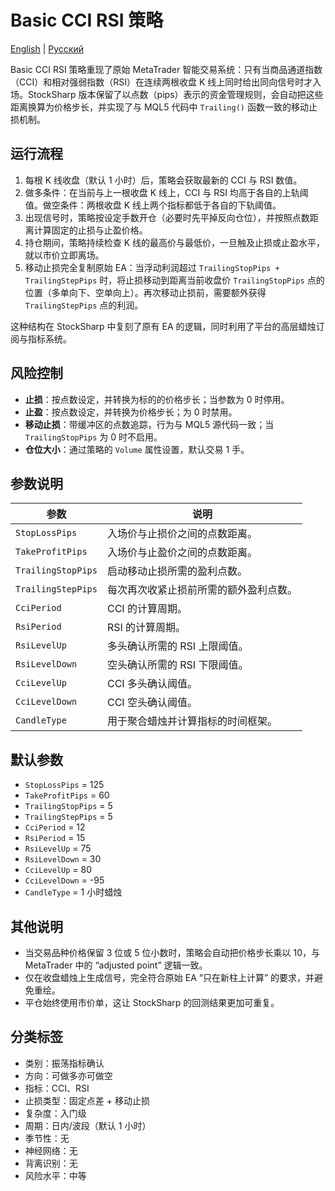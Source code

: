 # Basic CCI RSI 策略
[English](README.md) | [Русский](README_ru.md)

Basic CCI RSI 策略重现了原始 MetaTrader 智能交易系统：只有当商品通道指数（CCI）和相对强弱指数（RSI）在连续两根收盘 K 线上同时给出同向信号时才入场。StockSharp 版本保留了以点数（pips）表示的资金管理规则，会自动把这些距离换算为价格步长，并实现了与 MQL5 代码中 `Trailing()` 函数一致的移动止损机制。

## 运行流程

1. 每根 K 线收盘（默认 1 小时）后，策略会获取最新的 CCI 与 RSI 数值。
2. 做多条件：在当前与上一根收盘 K 线上，CCI 与 RSI 均高于各自的上轨阈值。做空条件：两根收盘 K 线上两个指标都低于各自的下轨阈值。
3. 出现信号时，策略按设定手数开仓（必要时先平掉反向仓位），并按照点数距离计算固定的止损与止盈价格。
4. 持仓期间，策略持续检查 K 线的最高价与最低价，一旦触及止损或止盈水平，就以市价立即离场。
5. 移动止损完全复制原始 EA：当浮动利润超过 `TrailingStopPips + TrailingStepPips` 时，将止损移动到距离当前收盘价 `TrailingStopPips` 点的位置（多单向下、空单向上）。再次移动止损前，需要额外获得 `TrailingStepPips` 点的利润。

这种结构在 StockSharp 中复刻了原有 EA 的逻辑，同时利用了平台的高层蜡烛订阅与指标系统。

## 风险控制

- **止损**：按点数设定，并转换为标的的价格步长；当参数为 0 时停用。
- **止盈**：按点数设定，并转换为价格步长；为 0 时禁用。
- **移动止损**：带缓冲区的点数追踪，行为与 MQL5 源代码一致；当 `TrailingStopPips` 为 0 时不启用。
- **仓位大小**：通过策略的 `Volume` 属性设置，默认交易 1 手。

## 参数说明

| 参数 | 说明 |
| --- | --- |
| `StopLossPips` | 入场价与止损价之间的点数距离。 |
| `TakeProfitPips` | 入场价与止盈价之间的点数距离。 |
| `TrailingStopPips` | 启动移动止损所需的盈利点数。 |
| `TrailingStepPips` | 每次再次收紧止损前所需的额外盈利点数。 |
| `CciPeriod` | CCI 的计算周期。 |
| `RsiPeriod` | RSI 的计算周期。 |
| `RsiLevelUp` | 多头确认所需的 RSI 上限阈值。 |
| `RsiLevelDown` | 空头确认所需的 RSI 下限阈值。 |
| `CciLevelUp` | CCI 多头确认阈值。 |
| `CciLevelDown` | CCI 空头确认阈值。 |
| `CandleType` | 用于聚合蜡烛并计算指标的时间框架。 |

## 默认参数

- `StopLossPips` = 125
- `TakeProfitPips` = 60
- `TrailingStopPips` = 5
- `TrailingStepPips` = 5
- `CciPeriod` = 12
- `RsiPeriod` = 15
- `RsiLevelUp` = 75
- `RsiLevelDown` = 30
- `CciLevelUp` = 80
- `CciLevelDown` = -95
- `CandleType` = 1 小时蜡烛

## 其他说明

- 当交易品种价格保留 3 位或 5 位小数时，策略会自动把价格步长乘以 10，与 MetaTrader 中的 “adjusted point” 逻辑一致。
- 仅在收盘蜡烛上生成信号，完全符合原始 EA “只在新柱上计算” 的要求，并避免重绘。
- 平仓始终使用市价单，这让 StockSharp 的回测结果更加可重复。

## 分类标签

- 类别：振荡指标确认
- 方向：可做多亦可做空
- 指标：CCI、RSI
- 止损类型：固定点差 + 移动止损
- 复杂度：入门级
- 周期：日内/波段（默认 1 小时）
- 季节性：无
- 神经网络：无
- 背离识别：无
- 风险水平：中等
